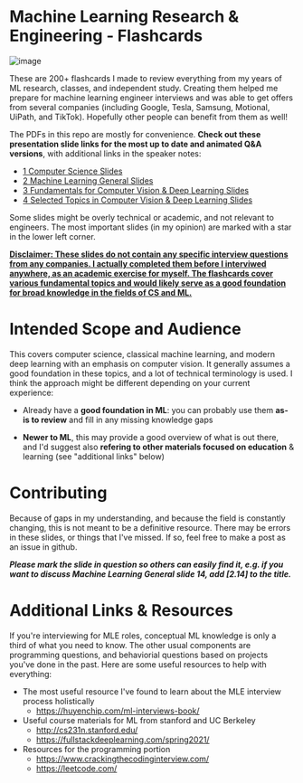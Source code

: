 # Machine Learning Research & Engineering - Flashcards

![image](https://user-images.githubusercontent.com/20059131/180619266-6319972e-03c3-42f7-8d88-bdd240cb13bc.png)

These are 200+ flashcards I made to review everything from my years of ML research, classes, and independent study. Creating them helped me prepare for machine learning engineer interviews and was able to get offers from several companies (including Google, Tesla, Samsung, Motional, UiPath, and TikTok). Hopefully other people can benefit from them as well!

The PDFs in this repo are mostly for convenience. __Check out these presentation slide links for the most up to date and animated Q&A versions__, with additional links in the speaker notes:

* [1 Computer Science Slides](https://docs.google.com/presentation/d/1uGIda3-VgQqzA3KQUDieiuPPF2-dJsH9-c1sRv0gfRs/edit?usp=sharing)
* [2 Machine Learning General Slides](https://docs.google.com/presentation/d/1qSOwBrjEmZTXQqNqB9XRAV7QsB6SJrLZ4pZBCkpvzyA/edit?usp=sharing)
* [3 Fundamentals for Computer Vision & Deep Learning Slides](https://docs.google.com/presentation/d/1Ru9UPxlXnx7FZ3bxcQ-SH9TB6nHtOflYYA1N_UMzv2g/edit?usp=sharing)
* [4 Selected Topics in Computer Vision & Deep Learning Slides](https://docs.google.com/presentation/d/1tWWiKR-GI3uO0QKU-CBfLdGOvSyv-pD8g_kjuZvm4Mc/edit?usp=sharing)

Some slides might be overly technical or academic, and not relevant to engineers. The most important slides (in my opinion) are marked with a star in the lower left corner.

__<ins>Disclaimer: These slides do not contain any specific interview questions from any companies. I actually completed them before I interviwed anywhere, as an academic exercise for myself. The flashcards cover various fundamental topics and would likely serve as a good foundation for broad knowledge in the fields of CS and ML.</ins>__

# Intended Scope and Audience

This covers computer science, classical machine learning, and modern deep learning with an emphasis on computer vision. It generally assumes a good foundation in these topics, and a lot of technical terminology is used. I think the approach might be different depending on your current experience:

* Already have a __good foundation in ML__: you can probably use them __as-is to review__ and fill in any missing knowledge gaps

* __Newer to ML__, this may provide a good overview of what is out there, and I'd suggest also __refering to other materials focused on education__ & learning (see "additional links" below)

# Contributing

Because of gaps in my understanding, and because the field is constantly changing, this is not meant to be a definitive resource. There may be errors in these slides, or things that I've missed. If so, feel free to make a post as an issue in github.

__*Please mark the slide in question so others can easily find it, e.g. if you want to discuss Machine Learning General slide 14, add [2.14] to the title.*__

# Additional Links & Resources

If you're interviewing for MLE roles, conceptual ML knowledge is only a third of what you need to know. The other usual components are programming questions, and behaviorial questions based on projects you've done in the past. Here are some useful resources to help with everything:

* The most useful resource I've found to learn about the MLE interview process holistically
  * https://huyenchip.com/ml-interviews-book/
* Useful course materials for ML from stanford and UC Berkeley
  * http://cs231n.stanford.edu/
  * https://fullstackdeeplearning.com/spring2021/
* Resources for the programming portion
  * https://www.crackingthecodinginterview.com/
  * https://leetcode.com/

